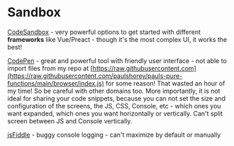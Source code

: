 # Sandbox

[CodeSandbox](https://codesandbox.io/s/) - very powerful options to get started with different **frameworks** like Vue/Preact - though it's the most complex UI, it works the best!

[CodePen](https://codepen.io/) - great and powerful tool with friendly user interface - not able to import files from my repo at [https://raw.githubusercontent.com](https://raw.githubusercontent.com/paulshorey/pauls-pure-functions/main/browser/index.js) for some reason! That wasted an hour of my time! So be careful with other domains too. More importantly, it is not ideal for sharing your code snippets, because you can not set the size and configuration of the screens, the JS, CSS, Console, etc - which ones you want expanded, which ones you want horizontally or vertically. Can't split screen between JS and Console vertically.

[jsFiddle](https://jsfiddle.net/) - buggy console logging - can't maximize by default or manually















